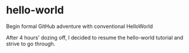 # hello-world
Begin formal GitHub adventure with conventional HelloWorld

After 4 hours' dozing off, I decided to resume the hello-world tutorial and strive to go through.
